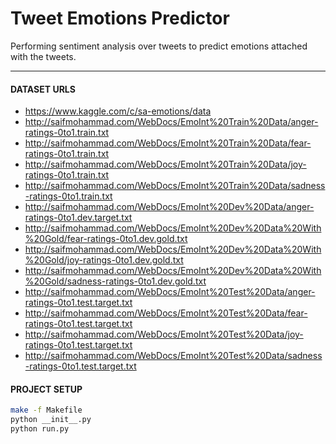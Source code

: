 # Tweet Emotions Predictor

Performing sentiment analysis over tweets to predict emotions attached with the tweets.

---

#### DATASET URLS
- https://www.kaggle.com/c/sa-emotions/data
- http://saifmohammad.com/WebDocs/EmoInt%20Train%20Data/anger-ratings-0to1.train.txt
- http://saifmohammad.com/WebDocs/EmoInt%20Train%20Data/fear-ratings-0to1.train.txt
- http://saifmohammad.com/WebDocs/EmoInt%20Train%20Data/joy-ratings-0to1.train.txt
- http://saifmohammad.com/WebDocs/EmoInt%20Train%20Data/sadness-ratings-0to1.train.txt
- http://saifmohammad.com/WebDocs/EmoInt%20Dev%20Data/anger-ratings-0to1.dev.target.txt
- http://saifmohammad.com/WebDocs/EmoInt%20Dev%20Data%20With%20Gold/fear-ratings-0to1.dev.gold.txt
- http://saifmohammad.com/WebDocs/EmoInt%20Dev%20Data%20With%20Gold/joy-ratings-0to1.dev.gold.txt
- http://saifmohammad.com/WebDocs/EmoInt%20Dev%20Data%20With%20Gold/sadness-ratings-0to1.dev.gold.txt
- http://saifmohammad.com/WebDocs/EmoInt%20Test%20Data/anger-ratings-0to1.test.target.txt
- http://saifmohammad.com/WebDocs/EmoInt%20Test%20Data/fear-ratings-0to1.test.target.txt
- http://saifmohammad.com/WebDocs/EmoInt%20Test%20Data/joy-ratings-0to1.test.target.txt
- http://saifmohammad.com/WebDocs/EmoInt%20Test%20Data/sadness-ratings-0to1.test.target.txt


#### PROJECT SETUP
```bash
make -f Makefile
python __init__.py
python run.py
```
